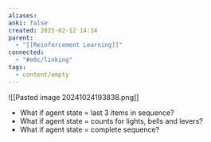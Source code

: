 ```yaml
---
aliases: 
anki: false
created: 2025-02-12 14:14
parent:
  - "[[Reinforcement Learning]]"
connected:
  - "#обс/linking"
tags:
  - content/empty
---
```


![[Pasted image 20241024193838.png]]

- What if agent state = last 3 items in sequence?
- What if agent state = counts for lights, bells and levers?
- What if agent state = complete sequence?
